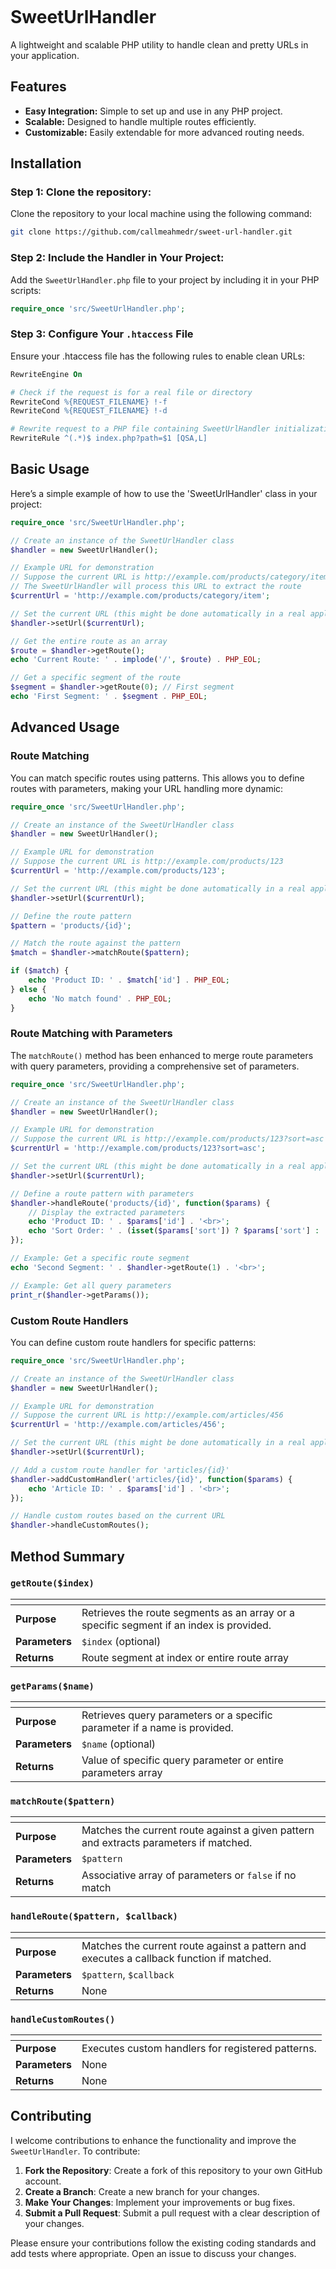 ![[](frame_generic)](https://github.com/callmeahmedr/sweet-url-handler/blob/e52046ace9deea94607d8d3c1b0a8940164481eb/docs/frame_generic.png)
# SweetUrlHandler
A lightweight and scalable PHP utility to handle clean and pretty URLs in your application.

## Features
- **Easy Integration:** Simple to set up and use in any PHP project.
- **Scalable:** Designed to handle multiple routes efficiently.
- **Customizable:** Easily extendable for more advanced routing needs.

## Installation
### Step 1: Clone the repository:
Clone the repository to your local machine using the following command:
```bash
git clone https://github.com/callmeahmedr/sweet-url-handler.git
```

### Step 2: Include the Handler in Your Project:
Add the `SweetUrlHandler.php` file to your project by including it in your PHP scripts:
```php
require_once 'src/SweetUrlHandler.php';
```

### Step 3: Configure Your `.htaccess` File
Ensure your .htaccess file has the following rules to enable clean URLs:
```apache
RewriteEngine On

# Check if the request is for a real file or directory
RewriteCond %{REQUEST_FILENAME} !-f
RewriteCond %{REQUEST_FILENAME} !-d

# Rewrite request to a PHP file containing SweetUrlHandler initialization (by default it's index.php)
RewriteRule ^(.*)$ index.php?path=$1 [QSA,L]
```

## Basic Usage
Here’s a simple example of how to use the 'SweetUrlHandler' class in your project:
```php
require_once 'src/SweetUrlHandler.php';

// Create an instance of the SweetUrlHandler class
$handler = new SweetUrlHandler();

// Example URL for demonstration
// Suppose the current URL is http://example.com/products/category/item
// The SweetUrlHandler will process this URL to extract the route
$currentUrl = 'http://example.com/products/category/item';

// Set the current URL (this might be done automatically in a real application)
$handler->setUrl($currentUrl);

// Get the entire route as an array
$route = $handler->getRoute();
echo 'Current Route: ' . implode('/', $route) . PHP_EOL;

// Get a specific segment of the route
$segment = $handler->getRoute(0); // First segment
echo 'First Segment: ' . $segment . PHP_EOL;
```

## Advanced Usage
### Route Matching
You can match specific routes using patterns. This allows you to define routes with parameters, making your URL handling more dynamic:
```php
require_once 'src/SweetUrlHandler.php';

// Create an instance of the SweetUrlHandler class
$handler = new SweetUrlHandler();

// Example URL for demonstration
// Suppose the current URL is http://example.com/products/123
$currentUrl = 'http://example.com/products/123';

// Set the current URL (this might be done automatically in a real application)
$handler->setUrl($currentUrl);

// Define the route pattern
$pattern = 'products/{id}';

// Match the route against the pattern
$match = $handler->matchRoute($pattern);

if ($match) {
    echo 'Product ID: ' . $match['id'] . PHP_EOL;
} else {
    echo 'No match found' . PHP_EOL;
}
```

### Route Matching with Parameters
The `matchRoute()` method has been enhanced to merge route parameters with query parameters, providing a comprehensive set of parameters.
```php
require_once 'src/SweetUrlHandler.php';

// Create an instance of the SweetUrlHandler class
$handler = new SweetUrlHandler();

// Example URL for demonstration
// Suppose the current URL is http://example.com/products/123?sort=asc
$currentUrl = 'http://example.com/products/123?sort=asc';

// Set the current URL (this might be done automatically in a real application)
$handler->setUrl($currentUrl);

// Define a route pattern with parameters
$handler->handleRoute('products/{id}', function($params) {
    // Display the extracted parameters
    echo 'Product ID: ' . $params['id'] . '<br>';
    echo 'Sort Order: ' . (isset($params['sort']) ? $params['sort'] : 'not specified') . '<br>';
});

// Example: Get a specific route segment
echo 'Second Segment: ' . $handler->getRoute(1) . '<br>';

// Example: Get all query parameters
print_r($handler->getParams());
```

### Custom Route Handlers
You can define custom route handlers for specific patterns:
```php
require_once 'src/SweetUrlHandler.php';

// Create an instance of the SweetUrlHandler class
$handler = new SweetUrlHandler();

// Example URL for demonstration
// Suppose the current URL is http://example.com/articles/456
$currentUrl = 'http://example.com/articles/456';

// Set the current URL (this might be done automatically in a real application)
$handler->setUrl($currentUrl);

// Add a custom route handler for 'articles/{id}'
$handler->addCustomHandler('articles/{id}', function($params) {
    echo 'Article ID: ' . $params['id'] . '<br>';
});

// Handle custom routes based on the current URL
$handler->handleCustomRoutes();
```

## Method Summary
### `getRoute($index)`
| <!-- --> | <!-- --> |
| ------------- | ------------- |
| **Purpose**          | Retrieves the route segments as an array or a specific segment if an index is provided.  |
| **Parameters**       | `$index` (optional)  |
| **Returns**          | Route segment at index or entire route array  |

### `getParams($name)`
| <!-- --> | <!-- --> |
| ------------- | ------------- |
| **Purpose**          | Retrieves query parameters or a specific parameter if a name is provided.  |
| **Parameters**       | `$name` (optional)  |
| **Returns**          | Value of specific query parameter or entire parameters array  |

### `matchRoute($pattern)`
| <!-- --> | <!-- --> |
| ------------- | ------------- |
| **Purpose**          | Matches the current route against a given pattern and extracts parameters if matched.  |
| **Parameters**       | `$pattern`  |
| **Returns**          | Associative array of parameters or `false` if no match	  |

### `handleRoute($pattern, $callback)`
| <!-- --> | <!-- --> |
| ------------- | ------------- |
| **Purpose**          | Matches the current route against a pattern and executes a callback function if matched.  |
| **Parameters**       | `$pattern`, `$callback`  |
| **Returns**          | None |

### `handleCustomRoutes()`
| <!-- --> | <!-- --> |
| ------------- | ------------- |
| **Purpose**          | Executes custom handlers for registered patterns.  |
| **Parameters**       | None  |
| **Returns**          | None |

## Contributing
I welcome contributions to enhance the functionality and improve the `SweetUrlHandler`. To contribute:

1. **Fork the Repository**: Create a fork of this repository to your own GitHub account.
2. **Create a Branch**: Create a new branch for your changes.
3. **Make Your Changes**: Implement your improvements or bug fixes.
4. **Submit a Pull Request**: Submit a pull request with a clear description of your changes.

Please ensure your contributions follow the existing coding standards and add tests where appropriate. Open an issue to discuss your changes.

